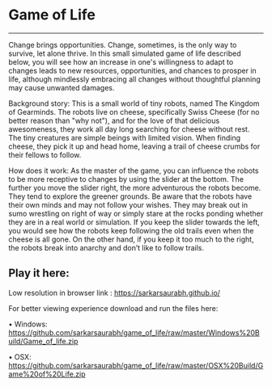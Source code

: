 # Game of Life
___________________________

Change brings opportunities. Change, sometimes, is the only way to survive, let alone thrive. In this small simulated game of life described below, you will see how an increase in one's willingness to adapt to changes leads to new resources, opportunities, and chances to prosper in life, although mindlessly embracing all changes without thoughtful planning may cause unwanted damages.   

Background story:
This is a small world of tiny robots, named The Kingdom of Gearminds. The robots live on cheese, specifically Swiss Cheese (for no better reason than "why not"), and for the love of that delicious awesomeness, they work all day long searching for cheese without rest. The tiny creatures are simple beings with limited vision. When finding cheese, they pick it up and head home, leaving a trail of cheese crumbs for their fellows to follow.

How does it work:
As the master of the game, you can influence the robots to be more receptive to changes by using the slider at the bottom. The further you move the slider right, the more adventurous the robots become. They tend to explore the greener grounds. Be aware that the robots have their own minds and may not follow your wishes. They may break out in sumo wrestling on right of way or simply stare at the rocks ponding whether they are in a real world or simulation.
If you keep the slider towards the left, you would see how the robots keep following the old trails even when the cheese is all gone. On the other hand, if you keep it too much to the right, the robots break into anarchy and don’t like to follow trails.

Play it here: 
---------------------
Low resolution in browser link : https://sarkarsaurabh.github.io/

For better viewing experience download and run the files here:

•	Windows: https://github.com/sarkarsaurabh/game_of_life/raw/master/Windows%20Build/Game_of_life.zip

•	OSX: https://github.com/sarkarsaurabh/game_of_life/raw/master/OSX%20Build/Game%20of%20Life.zip
